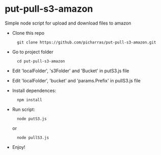 # put-pull-s3-amazon
Simple node script for upload and download files to amazon

- Clone this repo
  ```
    git clone https://github.com/picharras/put-pull-s3-amazon.git
  ```

- Go to project folder
  ```
    cd put-pull-s3-amazon
  ```

- Edit 'localFolder', 's3Folder' and 'Bucket' in putS3.js file
- Edit 'localFolder', 'bucket' and 'params.Prefix' in pullS3.js file

- Install dependences:
  ```
    npm install
  ```

- Run script:
  ```
    node putS3.js
  ```
  or
  ```
    node pullS3.js
  ```

- Enjoy!
